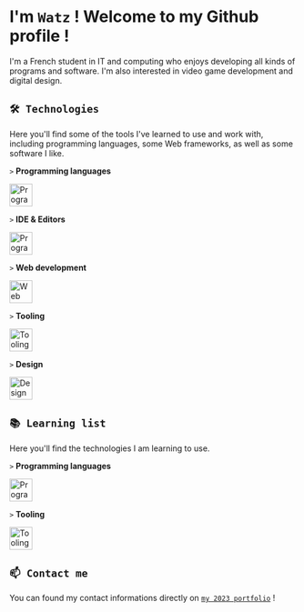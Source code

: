 # I'm `Watz` ! Welcome to my Github profile !

I'm a French student in IT and computing who enjoys developing all kinds of programs and software. I'm also interested in video game development and digital design.

## `🛠️ Technologies`

Here you'll find some of the tools I've learned to use and work with, including programming languages, some Web frameworks, as well as some software I like.

`>` **Programming languages**

<img src="https://skillicons.dev/icons?i=bash,java,python,cs,html,css,js" alt="Programming languages" height="40"/>

`>` **IDE & Editors**

<img src="https://skillicons.dev/icons?i=idea,webstorm,androidstudio,eclipse,vscode,visualstudio" alt="Programming languages" height="40"/>

`>` **Web development**

<img src="https://skillicons.dev/icons?i=threejs,vite" alt="Web technologies" height="40"/>

`>` **Tooling**

<img src="https://skillicons.dev/icons?i=linux,debian,md,npm,unity,unreal,github,git,docker,linkedin" alt="Tooling" height="40"/>

`>` **Design**

<img src="https://skillicons.dev/icons?i=blender,ps,ae,pr" alt="Design" height="40"/>

## `📚 Learning list`

Here you'll find the technologies I am learning to use.

`>` **Programming languages**

<img src="https://skillicons.dev/icons?i=rust,cpp,crystal" alt="Programming languages" height="40"/>

`>` **Tooling**

<img src="https://skillicons.dev/icons?i=tauri" alt="Tooling" height="40"/>

## `📫 Contact me`

You can found my contact informations directly on [`my 2023 portfolio`](https://watztheengineer-2023-portfolio.vercel.app/) !
